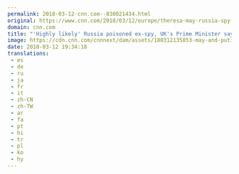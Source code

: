 ```yaml
---
permalink: 2018-03-12-cnn.com--830021434.html
original: https://www.cnn.com/2018/03/12/europe/theresa-may-russia-spy-poisoning-intl/index.html
domain: cnn.com
title: "'Highly likely' Russia poisoned ex-spy, UK's Prime Minister says"
image: https://cdn.cnn.com/cnnnext/dam/assets/180312135853-may-and-putin-split-restricted-super-tease.jpg
date: 2018-03-12 19:34:18
translations: 
 - es
 - de
 - ru
 - ja
 - fr
 - it
 - zh-CN
 - zh-TW
 - ar
 - fa
 - pt
 - hi
 - tr
 - pl
 - ko
 - hy
---
```


